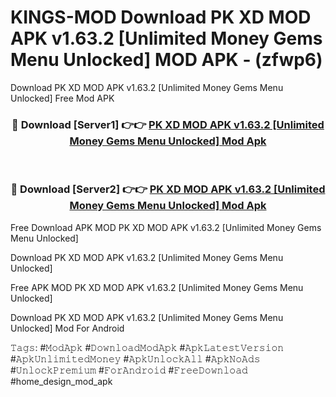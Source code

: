 # KINGS-MOD Download PK XD MOD APK v1.63.2 [Unlimited Money Gems Menu Unlocked] MOD APK - (zfwp6)
Download PK XD MOD APK v1.63.2 [Unlimited Money Gems Menu Unlocked] Free Mod APK

<div align="center">
<h3>🔴 Download [Server1] 👉👉 <a href="https://apk-comot.site?title=PK_XD_MOD_APK_v1.63.2_[Unlimited_Money_Gems_Menu_Unlocked]">PK XD MOD APK v1.63.2 [Unlimited Money Gems Menu Unlocked] Mod Apk</a></h3><br>

<h3>🔴 Download [Server2] 👉👉 <a href="https://apk-comot.site?title=PK_XD_MOD_APK_v1.63.2_[Unlimited_Money_Gems_Menu_Unlocked]">PK XD MOD APK v1.63.2 [Unlimited Money Gems Menu Unlocked] Mod Apk</a></h3>
</div>


Free Download APK MOD PK XD MOD APK v1.63.2 [Unlimited Money Gems Menu Unlocked]

Download PK XD MOD APK v1.63.2 [Unlimited Money Gems Menu Unlocked] 

Free APK MOD PK XD MOD APK v1.63.2 [Unlimited Money Gems Menu Unlocked] 

Download PK XD MOD APK v1.63.2 [Unlimited Money Gems Menu Unlocked] Mod For Android

𝚃𝚊𝚐𝚜: #𝙼𝚘𝚍𝙰𝚙𝚔 #𝙳𝚘𝚠𝚗𝚕𝚘𝚊𝚍𝙼𝚘𝚍𝙰𝚙𝚔 #𝙰𝚙𝚔𝙻𝚊𝚝𝚎𝚜𝚝𝚅𝚎𝚛𝚜𝚒𝚘𝚗 #𝙰𝚙𝚔𝚄𝚗𝚕𝚒𝚖𝚒𝚝𝚎𝚍𝙼𝚘𝚗𝚎𝚢 #𝙰𝚙𝚔𝚄𝚗𝚕𝚘𝚌𝚔𝙰𝚕𝚕 #𝙰𝚙𝚔𝙽𝚘𝙰𝚍𝚜 #𝚄𝚗𝚕𝚘𝚌𝚔𝙿𝚛𝚎𝚖𝚒𝚞𝚖 #𝙵𝚘𝚛𝙰𝚗𝚍𝚛𝚘𝚒𝚍 #𝙵𝚛𝚎𝚎𝙳𝚘𝚠𝚗𝚕𝚘𝚊𝚍 #home_design_mod_apk